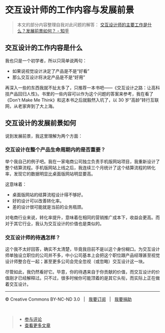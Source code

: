 # 交互设计师的工作内容与发展前景

> 本文的部分内容整理自我对此问题的解答： [交互设计师的主要工作是什么？发展前景如何？ - 知乎](http://www.zhihu.com/question/20243929/answer/18825215)

## 交互设计的工作内容是什么

我也只是一个初学者，所以只简单说两句：

* 如果说视觉设计决定了产品是不是“好看”
* 那么交互设计将决定产品是不是“好用”

再深入一些的东西我就不扯太多了，只推荐一本书吧——《交互设计之路：让高科技产品回归人性》。书里的一些内容可以作为这个问题的答案来参考，我在看了《Don't Make Me Think》和这本书之后就毅然入坑了，以 30 岁“高龄”转行互联网，从老家奔到了大上海。

## 交互设计的发展前景如何

说到发展前景，我这里理解为两个方面：

### 交互设计在整个产品生命周期内的是否重要？

举个我自己的例子吧。我在一家电商公司独立负责手机版网站项目，我重新设计了整个结算流程。手机版网站上线之后，我连续三个月统计了这个结算流程的转化率，发现它的数据明显比桌面版网站明显要高。

这意味着：

* 桌面版网站的结算流程设计得不够好。
* 好的设计可以改善转化率。
* 差的设计很可能就是当前的业务瓶颈。

对电商行业来说，转化率提升，意味着在相同的营销推广成本下，收益会更高。而对于其它行业，我认为交互设计的价值也是类似的。

### 交互设计师的待遇怎样？

这个我不太好回答，确实不太清楚，毕竟我目前不是以这个身份糊口。为交互设计师单独设立职位的公司并不多，中小公司基本上会把这个职位跟产品经理甚至视觉设计师整合在一起；甚至更多公司会完全忽视（或忽略）交互设计这一块。

尽管如此，我仍然看好它。毕意，你的待遇来自于你贡献的价值，而交互设计的价值刚才已经解释过。只不过，很多时候你可能顶着的是其它头衔，而实际上正在做着交互设计。

***

&copy; Creative Commons BY-NC-ND 3.0 &nbsp; | &nbsp; [我要订阅](http://www.cssmagic.net/blog/subscribe) &nbsp; | &nbsp; [我要捐助](http://www.cssmagic.net/blog/donate)

&nbsp;
> * [参与评论](https://github.com/cssmagic/blog/issues/41)
> * [查看更多文章](https://github.com/cssmagic/blog/issues?state=open)
